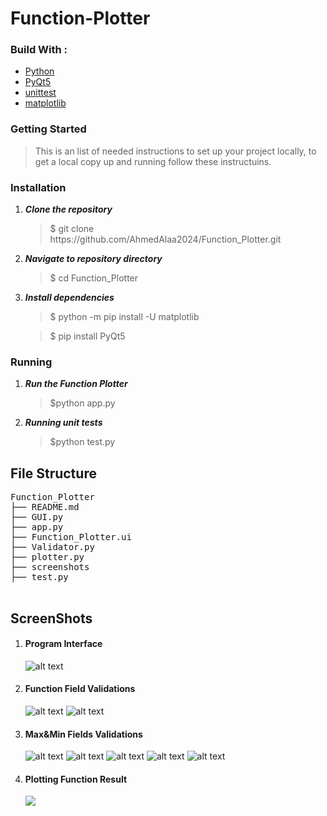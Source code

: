 # Function-Plotter


<h3>Build With : </h3>
 <ul>
  <li><a href="https://www.python.org/">Python</a></li>
  <li><a href="https://build-system.fman.io/pyqt5-tutorial">PyQt5</a></li>
  <li><a href="https://docs.python.org/3/library/unittest.html">unittest</a></li>
  <li><a href="https://matplotlib.org/">matplotlib</a></li>
 </ul>

   
   
<h3>Getting Started</h3>
<blockquote>
  <p>This is an list of needed instructions to set up your project locally, to get a local copy up and running follow these instructuins.
 </p>
</blockquote>
<h3 href="#installation">Installation</h3>
<ol>
  <li><strong><em>Clone the repository</em></strong>
    <blockquote>$ git clone https://github.com/AhmedAlaa2024/Function_Plotter.git</blockquote>
  </li>
  <li> 
  <strong><em>Navigate to repository directory
</em></strong>
    <blockquote>$ cd Function_Plotter</blockquote>
  </li>
  <li> 
  <strong><em>Install dependencies
</em></strong>
    <blockquote>$ python -m pip install -U matplotlib</blockquote>
 <blockquote>$ pip install PyQt5</blockquote>
  </li>
</ol>
<h3 href="#Running">Running</h3>
<ol>
  <li><strong><em>Run the Function Plotter </em></strong>
       <blockquote>$python app.py </blockquote>
  </li>
    <li><strong><em>Running unit tests </em></strong>
    <blockquote>$python test.py
</blockquote>
  </li>
 
</ol>

<h2 href="#structure">File Structure</h2>
 <div> 
  <pre>
Function_Plotter
├── README.md
├── GUI.py
├── app.py
├── Function_Plotter.ui
├── Validator.py
├── plotter.py
├── screenshots
├── test.py
  </pre>
</div>

<h2 href="#screenshots">ScreenShots</h2>
<ol>
 <li>
  <h4>Program Interface</h4>
  
  ![alt text](https://github.com/AhmedAlaa2024/Function_Plotter/blob/main/screenshots/1.PNG)

 </li>
 <li>
  <h4>Function Field Validations</h4>
  
  ![alt text](https://github.com/AhmedAlaa2024/Function_Plotter/blob/main/screenshots/2.PNG)
  ![alt text](https://github.com/AhmedAlaa2024/Function_Plotter/blob/main/screenshots/3.PNG)
 </li>
 <li>
  <h4>Max&Min Fields Validations</h4>
  
  ![alt text](https://github.com/AhmedAlaa2024/Function_Plotter/blob/main/screenshots/4.PNG)
  ![alt text](https://github.com/AhmedAlaa2024/Function_Plotter/blob/main/screenshots/5.PNG)
  ![alt text](https://github.com/AhmedAlaa2024/Function_Plotter/blob/main/screenshots/6.PNG)
  ![alt text](https://github.com/AhmedAlaa2024/Function_Plotter/blob/main/screenshots/7.PNG)
  ![alt text](https://github.com/AhmedAlaa2024/Function_Plotter/blob/main/screenshots/8.PNG)
 </li>
 
 <li> 
 <h4>Plotting Function Result</h4> 
  <img src="https://github.com/AhmedAlaa2024/Function_Plotter/blob/main/screenshots/9.PNG">
 </li>
</ol>
